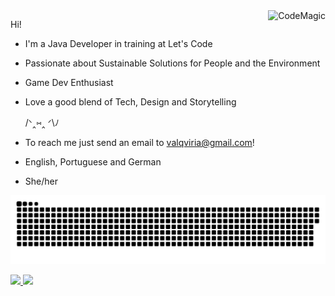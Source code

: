 <img align="right" alt="CodeMagic" src="https://i.pinimg.com/originals/13/ad/68/13ad68983c62a06016db3beb417882ec.gif">

Hi!

- I'm a Java Developer in training at Let's Code
- Passionate about Sustainable Solutions for People and the Environment
- Game Dev Enthusiast
- Love a good blend of Tech, Design and Storytelling

  /ᐠ‸⑅‸ ᐟ\ﾉ

- To reach me just send an email to valqviria@gmail.com!
- English, Portuguese and German
- She/her
  
 
![Snake animation](https://github.com/valquiriav/valquiriav/blob/output/github-contribution-grid-snake.svg)


 <div>
  <a href="https://github.com/valquiriav">
  <img height="180em" src="https://github-readme-stats.vercel.app/api?username=valquiriav&show_icons=true&theme=buefy&include_all_commits=true&count_private=true"/>
  <img height="180em" src="https://github-readme-stats.vercel.app/api/top-langs/?username=valquiriav&layout=compact&langs_count=7&theme=buefy"/>
</div>
